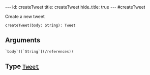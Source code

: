 --- id:
createTweet
title:
createTweet
hide_title: true --- #createTweet

  Create a new tweet
```
createTweet(body: String): Tweet
```
  ## Arguments
    `body`([`String`](/references))
  ## Type [`Tweet`](/references/objects/tweet)
